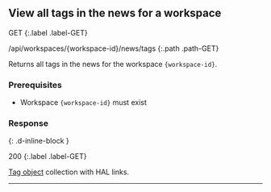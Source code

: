 ## View all tags in the news for a workspace

GET
{:.label .label-GET}

/api/workspaces/{workspace-id}/news/tags
{:.path .path-GET}

Returns all tags in the news for the workspace `{workspace-id}`.

### Prerequisites
- Workspace `{workspace-id}` must exist

### Response
{: .d-inline-block }

200
{:.label .label-GET}

[Tag object](#tag) collection with HAL links.

---
